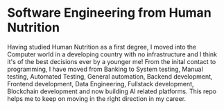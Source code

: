 # Software Engineering from Human Nutrition

Having studied Human Nutrition as a first degree, I moved into the Computer world in a developing country with no infrastructure and I think it's of the best decisions ever by a younger me!  From the inital contact to programming, I have moved from Banking to System testing, Manual testing, Automated Testing, General automation, Backend development, Frontend development, Data Engineering, Fullstack development, Blockchain development and now building AI related platforms.   This repo helps me to keep on moving in the right direction in my career.
